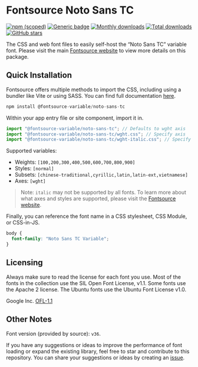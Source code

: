 # Fontsource Noto Sans TC

[![npm (scoped)](https://img.shields.io/npm/v/@fontsource-variable/noto-sans-tc?color=brightgreen)](https://www.npmjs.com/package/@fontsource-variable/noto-sans-tc) [![Generic badge](https://img.shields.io/badge/fontsource-passing-brightgreen)](https://github.com/fontsource/fontsource) [![Monthly downloads](https://badgen.net/npm/dm/@fontsource-variable/noto-sans-tc)](https://github.com/fontsource/fontsource) [![Total downloads](https://badgen.net/npm/dt/@fontsource-variable/noto-sans-tc)](https://github.com/fontsource/fontsource) [![GitHub stars](https://img.shields.io/github/stars/fontsource/fontsource.svg?style=social&label=Star)](https://github.com/fontsource/fontsource/stargazers)

The CSS and web font files to easily self-host the “Noto Sans TC” variable font. Please visit the main [Fontsource website](https://fontsource.org/fonts/noto-sans-tc) to view more details on this package.

## Quick Installation

Fontsource offers multiple methods to import the CSS, including using a bundler like Vite or using SASS. You can find full documentation [here](https://fontsource.org/docs/getting-started/introduction).

```javascript
npm install @fontsource-variable/noto-sans-tc
```

Within your app entry file or site component, import it in.

```javascript
import "@fontsource-variable/noto-sans-tc"; // Defaults to wght axis
import "@fontsource-variable/noto-sans-tc/wght.css"; // Specify axis
import "@fontsource-variable/noto-sans-tc/wght-italic.css"; // Specify axis and style
```

Supported variables:
- Weights: `[100,200,300,400,500,600,700,800,900]`
- Styles: `[normal]`
- Subsets: `[chinese-traditional,cyrillic,latin,latin-ext,vietnamese]`
- Axes: `[wght]`

> Note: `italic` may not be supported by all fonts. To learn more about what axes and styles are supported, please visit the [Fontsource website](https://fontsource.org/fonts/noto-sans-tc).

Finally, you can reference the font name in a CSS stylesheet, CSS Module, or CSS-in-JS.

```css
body {
  font-family: "Noto Sans TC Variable";
}
```

## Licensing
Always make sure to read the license for each font you use. Most of the fonts in the collection use the SIL Open Font License, v1.1. Some fonts use the Apache 2 license. The Ubuntu fonts use the Ubuntu Font License v1.0.

Google Inc.
[OFL-1.1](http://scripts.sil.org/OFL)

## Other Notes
Font version (provided by source): `v36`.

If you have any suggestions or ideas to improve the performance of font loading or expand the existing library, feel free to star and contribute to this repository. You can share your suggestions or ideas by creating an [issue](https://github.com/fontsource/fontsource/issues).